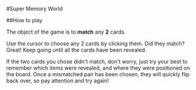 #Super Memory World

##How to play

The object of the game is to **match** any **2** cards.

Use the cursor to choose any 2 cards by clicking them. Did they match? Great! Keep going until all the cards have been revealed.

If the two cards you chose didn't match, don't worry, just try your best to remember which items were revealed, and where they were positioned on the board.
Once a mismatched pair has been chosen, they will quickly flip back over, so pay attention and try again!

